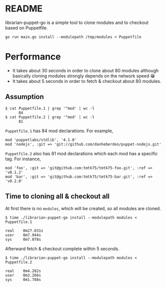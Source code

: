 # README
librarian-puppet-go is a simple tool to clone modules and to checkout based on Puppetfile.

```
go run main.go install --modulepath /tmp/modules < Puppetfile
```

# Performance
* It takes about 30 seconds in order to clone about 80 modules
  although basically cloning modules strongly depends on the network speed :grin:
* It takes about 5 seconds in order to fetch & checkout about 80 modules.

## Assumption
```
$ cat Puppetfile.1 | grep '^mod' | wc -l
      84
$ cat Puppetfile.2 | grep '^mod' | wc -l
      81
```
`Puppetfile.1` has 84 mod declarations.
For example,
```
mod 'puppetlabs/stdlib', '4.1.0'
mod 'nodejs', :git => 'git://github.com/danheberden/puppet-nodejs.git'
```

`Puppetfile.2` also has 81 mod declarations which each mod has a specific tag.
For instance,
```
mod 'foo', :git => 'git@github.com:tmtk75/tmtk75-foo.git', :ref => 'v0.1.2'
mod 'bar', :git => 'git@github.com:tmtk75/tmtk75-bar.git', :ref => 'v0.2.0'
```

## Time to cloning all & checkout all
At first there is no `modules`, which will be created,
so all modules are cloned.
```
$ time ./librarian-puppet-go install --modulepath modules < Puppetfile.1

real    0m27.031s
user    0m7.944s
sys     0m7.078s
```
Afterward fetch & checkout complete within 5 seconds.
```
$ time ./librarian-puppet-go install --modulepath modules < Puppetfile.2

real    0m4.282s
user    0m3.266s
sys     0m1.788s
```
